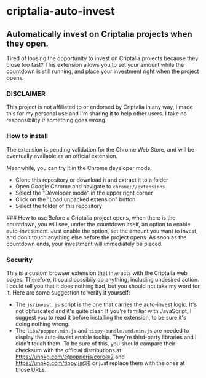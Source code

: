 # criptalia-auto-invest
## Automatically invest on Criptalia projects when they open.

Tired of loosing the opportunity to invest on Criptalia projects because they close too fast? This extension allows you to set your amount while the countdown is still running, and place your investment right when the project opens.

### DISCLAIMER
This project is not affiliated to or endorsed by Criptalia in any way, I made this for my personal use and I'm sharing it to help other users. I take no responsibility if something goes wrong.

### How to install
The extension is pending validation for the Chrome Web Store, and will be eventually available as an official extension.

Meanwhile, you can try it in the Chrome developer mode:
- Clone this repository or download it and extract it to a folder
- Open Google Chrome and navigate to `chrome://extensions`
- Select the "Developer mode" in the upper right corner
- Click on the "Load unpacked extension" button
- Select the folder of this repository

### How to use
Before a Criptalia project opens, when there is the countdown, you will see, under the countdown itself, an option to enable auto-investment. Just enable the option, set the amount you want to invest, and don't touch anything else before the project opens. As soon as the countdown ends, your investment will immediately be placed.

### Security
This is a custom browser extension that interacts with the Criptalia web pages. Therefore, it could possibily do anything, including undesired action. I could tell you that it does nothing bad, but you should not take my word for it. Here are some suggestion to verify it yourself:
- The `js/invest.js` script is the one that carries the auto-invest logic. It's not obfuscated and it's quite clear. If you're familiar with JavaScript, I suggest you to read it before installing the extension, to be sure it's doing nothing wrong.
- The `libs/popper.min.js` and `tippy-bundle.umd.min.js` are needed to display the auto-invest enable tooltip. They're third-party libraries and I didn't touch them. To be sure of this, you should compare their checksum with the official distributions at https://unpkg.com/@popperjs/core@2 and https://unpkg.com/tippy.js@6 or just replace them with the ones at those URLs.